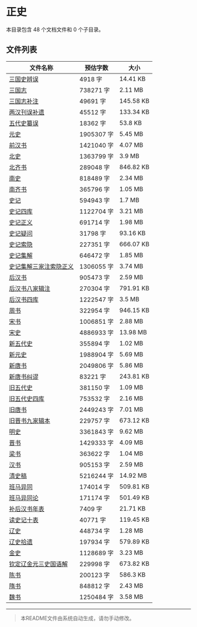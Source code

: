 # 正史

本目录包含 48 个文档文件和 0 个子目录。

## 文件列表

| 文件名称 | 预估字数 | 大小 |
|---------|---------|------|
| [三国史辨误](史藏/正史/三国史辨误.md) | 4918 字 | 14.41 KB |
| [三国志](史藏/正史/三国志.md) | 738271 字 | 2.11 MB |
| [三国志补注](史藏/正史/三国志补注.md) | 49691 字 | 145.58 KB |
| [两汉刊误补遗](史藏/正史/两汉刊误补遗.md) | 45512 字 | 133.34 KB |
| [五代史纂误](史藏/正史/五代史纂误.md) | 18362 字 | 53.8 KB |
| [元史](史藏/正史/元史.md) | 1905307 字 | 5.45 MB |
| [前汉书](史藏/正史/前汉书.md) | 1421040 字 | 4.07 MB |
| [北史](史藏/正史/北史.md) | 1363799 字 | 3.9 MB |
| [北齐书](史藏/正史/北齐书.md) | 289048 字 | 846.82 KB |
| [南史](史藏/正史/南史.md) | 818489 字 | 2.34 MB |
| [南齐书](史藏/正史/南齐书.md) | 365796 字 | 1.05 MB |
| [史记](史藏/正史/史记.md) | 594943 字 | 1.7 MB |
| [史记四库](史藏/正史/史记四库.md) | 1122704 字 | 3.21 MB |
| [史记正义](史藏/正史/史记正义.md) | 691714 字 | 1.98 MB |
| [史记疑问](史藏/正史/史记疑问.md) | 31798 字 | 93.16 KB |
| [史记索隐](史藏/正史/史记索隐.md) | 227351 字 | 666.07 KB |
| [史记集解](史藏/正史/史记集解.md) | 646472 字 | 1.85 MB |
| [史记集解三家注索隐正义](史藏/正史/史记集解三家注索隐正义.md) | 1306055 字 | 3.74 MB |
| [后汉书](史藏/正史/后汉书.md) | 905473 字 | 2.59 MB |
| [后汉书八家辑注](史藏/正史/后汉书八家辑注.md) | 270304 字 | 791.91 KB |
| [后汉书四库](史藏/正史/后汉书四库.md) | 1222547 字 | 3.5 MB |
| [周书](史藏/正史/周书.md) | 322954 字 | 946.15 KB |
| [宋书](史藏/正史/宋书.md) | 1006851 字 | 2.88 MB |
| [宋史](史藏/正史/宋史.md) | 4886933 字 | 13.98 MB |
| [新五代史](史藏/正史/新五代史.md) | 355894 字 | 1.02 MB |
| [新元史](史藏/正史/新元史.md) | 1988904 字 | 5.69 MB |
| [新唐书](史藏/正史/新唐书.md) | 2049806 字 | 5.86 MB |
| [新唐书纠谬](史藏/正史/新唐书纠谬.md) | 83221 字 | 243.81 KB |
| [旧五代史](史藏/正史/旧五代史.md) | 381150 字 | 1.09 MB |
| [旧五代史四库](史藏/正史/旧五代史四库.md) | 753532 字 | 2.16 MB |
| [旧唐书](史藏/正史/旧唐书.md) | 2449243 字 | 7.01 MB |
| [旧晋书九家辑本](史藏/正史/旧晋书九家辑本.md) | 229757 字 | 673.12 KB |
| [明史](史藏/正史/明史.md) | 3361843 字 | 9.62 MB |
| [晋书](史藏/正史/晋书.md) | 1429333 字 | 4.09 MB |
| [梁书](史藏/正史/梁书.md) | 363622 字 | 1.04 MB |
| [汉书](史藏/正史/汉书.md) | 905153 字 | 2.59 MB |
| [清史稿](史藏/正史/清史稿.md) | 5216244 字 | 14.92 MB |
| [班马异同](史藏/正史/班马异同.md) | 174014 字 | 509.81 KB |
| [班马异同论](史藏/正史/班马异同论.md) | 171174 字 | 501.49 KB |
| [补后汉书年表](史藏/正史/补后汉书年表.md) | 7409 字 | 21.71 KB |
| [读史记十表](史藏/正史/读史记十表.md) | 40771 字 | 119.45 KB |
| [辽史](史藏/正史/辽史.md) | 448734 字 | 1.28 MB |
| [辽史拾遗](史藏/正史/辽史拾遗.md) | 197934 字 | 579.89 KB |
| [金史](史藏/正史/金史.md) | 1128689 字 | 3.23 MB |
| [钦定辽金元三史国语解](史藏/正史/钦定辽金元三史国语解.md) | 229998 字 | 673.82 KB |
| [陈书](史藏/正史/陈书.md) | 200123 字 | 586.3 KB |
| [隋书](史藏/正史/隋书.md) | 848812 字 | 2.43 MB |
| [魏书](史藏/正史/魏书.md) | 1250484 字 | 3.58 MB |

---

> 本README文件由系统自动生成，请勿手动修改。
